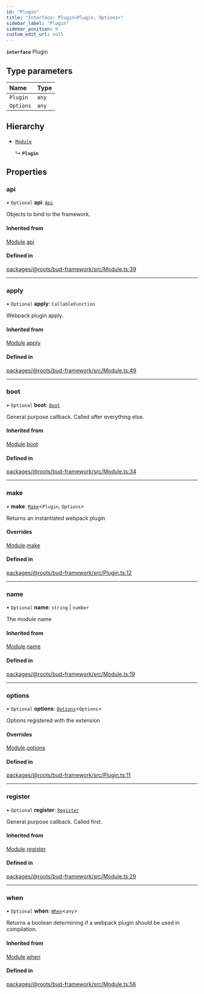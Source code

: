 ```yaml
---
id: "Plugin"
title: "Interface: Plugin<Plugin, Options>"
sidebar_label: "Plugin"
sidebar_position: 0
custom_edit_url: null
---
```


**`interface`** Plugin

## Type parameters

| Name | Type |
| :------ | :------ |
| `Plugin` | `any` |
| `Options` | `any` |

## Hierarchy

- [`Module`](Module.md)

  ↳ **`Plugin`**

## Properties

### api

• `Optional` **api**: [`Api`](../modules/Module.md#api)

Objects to bind to the framework.

#### Inherited from

[Module](Module.md).[api](Module.md#api)

#### Defined in

[packages/@roots/bud-framework/src/Module.ts:39](https://github.com/roots/bud/blob/017bef370/packages/@roots/bud-framework/src/Module.ts#L39)

___

### apply

• `Optional` **apply**: `CallableFunction`

Webpack plugin apply.

#### Inherited from

[Module](Module.md).[apply](Module.md#apply)

#### Defined in

[packages/@roots/bud-framework/src/Module.ts:49](https://github.com/roots/bud/blob/017bef370/packages/@roots/bud-framework/src/Module.ts#L49)

___

### boot

• `Optional` **boot**: [`Boot`](../modules/Module.md#boot)

General purpose callback. Called after everything else.

#### Inherited from

[Module](Module.md).[boot](Module.md#boot)

#### Defined in

[packages/@roots/bud-framework/src/Module.ts:34](https://github.com/roots/bud/blob/017bef370/packages/@roots/bud-framework/src/Module.ts#L34)

___

### make

• **make**: [`Make`](../modules/Module.md#make)<`Plugin`, `Options`\>

Returns an instantiated webpack plugin

#### Overrides

[Module](Module.md).[make](Module.md#make)

#### Defined in

[packages/@roots/bud-framework/src/Plugin.ts:12](https://github.com/roots/bud/blob/017bef370/packages/@roots/bud-framework/src/Plugin.ts#L12)

___

### name

• `Optional` **name**: `string` \| `number`

The module name

#### Inherited from

[Module](Module.md).[name](Module.md#name)

#### Defined in

[packages/@roots/bud-framework/src/Module.ts:19](https://github.com/roots/bud/blob/017bef370/packages/@roots/bud-framework/src/Module.ts#L19)

___

### options

• `Optional` **options**: [`Options`](../modules/Module.md#options)<`Options`\>

Options registered with the extension

#### Overrides

[Module](Module.md).[options](Module.md#options)

#### Defined in

[packages/@roots/bud-framework/src/Plugin.ts:11](https://github.com/roots/bud/blob/017bef370/packages/@roots/bud-framework/src/Plugin.ts#L11)

___

### register

• `Optional` **register**: [`Register`](../modules/Module.md#register)

General purpose callback. Called first.

#### Inherited from

[Module](Module.md).[register](Module.md#register)

#### Defined in

[packages/@roots/bud-framework/src/Module.ts:29](https://github.com/roots/bud/blob/017bef370/packages/@roots/bud-framework/src/Module.ts#L29)

___

### when

• `Optional` **when**: [`When`](../modules/Module.md#when)<`any`\>

Returns a boolean determining if
a webpack plugin should be used in
compilation.

#### Inherited from

[Module](Module.md).[when](Module.md#when)

#### Defined in

[packages/@roots/bud-framework/src/Module.ts:56](https://github.com/roots/bud/blob/017bef370/packages/@roots/bud-framework/src/Module.ts#L56)
